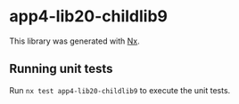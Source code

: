 # app4-lib20-childlib9

This library was generated with [Nx](https://nx.dev).

## Running unit tests

Run `nx test app4-lib20-childlib9` to execute the unit tests.
